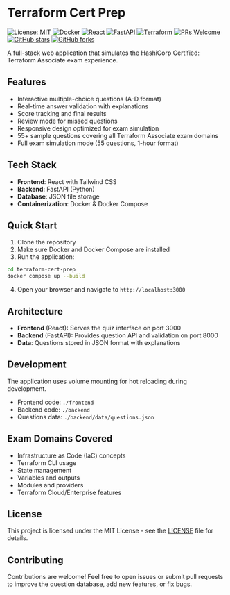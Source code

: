 # Terraform Cert Prep

[![License: MIT](https://img.shields.io/badge/License-MIT-yellow.svg)](https://opensource.org/licenses/MIT)
[![Docker](https://img.shields.io/badge/Docker-Compose-blue.svg)](https://docs.docker.com/compose/)
[![React](https://img.shields.io/badge/React-18-61dafb.svg)](https://reactjs.org/)
[![FastAPI](https://img.shields.io/badge/FastAPI-Python-009688.svg)](https://fastapi.tiangolo.com/)
[![Terraform](https://img.shields.io/badge/Terraform-Associate-623ce4.svg)](https://www.hashicorp.com/certification/terraform-associate)
[![PRs Welcome](https://img.shields.io/badge/PRs-welcome-brightgreen.svg)](http://makeapullrequest.com)
[![GitHub stars](https://img.shields.io/github/stars/amar-r/terraform-cert-prep.svg)](https://github.com/amar-r/terraform-cert-prep/stargazers)
[![GitHub forks](https://img.shields.io/github/forks/amar-r/terraform-cert-prep.svg)](https://github.com/amar-r/terraform-cert-prep/network)

A full-stack web application that simulates the HashiCorp Certified: Terraform Associate exam experience.

## Features

- Interactive multiple-choice questions (A-D format)
- Real-time answer validation with explanations
- Score tracking and final results
- Review mode for missed questions
- Responsive design optimized for exam simulation
- 55+ sample questions covering all Terraform Associate exam domains
- Full exam simulation mode (55 questions, 1-hour format)

## Tech Stack

- **Frontend**: React with Tailwind CSS
- **Backend**: FastAPI (Python)
- **Database**: JSON file storage
- **Containerization**: Docker & Docker Compose

## Quick Start

1. Clone the repository
2. Make sure Docker and Docker Compose are installed
3. Run the application:

```bash
cd terraform-cert-prep
docker compose up --build
```

4. Open your browser and navigate to `http://localhost:3000`

## Architecture

- **Frontend** (React): Serves the quiz interface on port 3000
- **Backend** (FastAPI): Provides question API and validation on port 8000
- **Data**: Questions stored in JSON format with explanations

## Development

The application uses volume mounting for hot reloading during development.

- Frontend code: `./frontend`
- Backend code: `./backend`
- Questions data: `./backend/data/questions.json`

## Exam Domains Covered

- Infrastructure as Code (IaC) concepts
- Terraform CLI usage
- State management
- Variables and outputs
- Modules and providers
- Terraform Cloud/Enterprise features

## License

This project is licensed under the MIT License - see the [LICENSE](LICENSE) file for details.

## Contributing

Contributions are welcome! Feel free to open issues or submit pull requests to improve the question database, add new features, or fix bugs. 